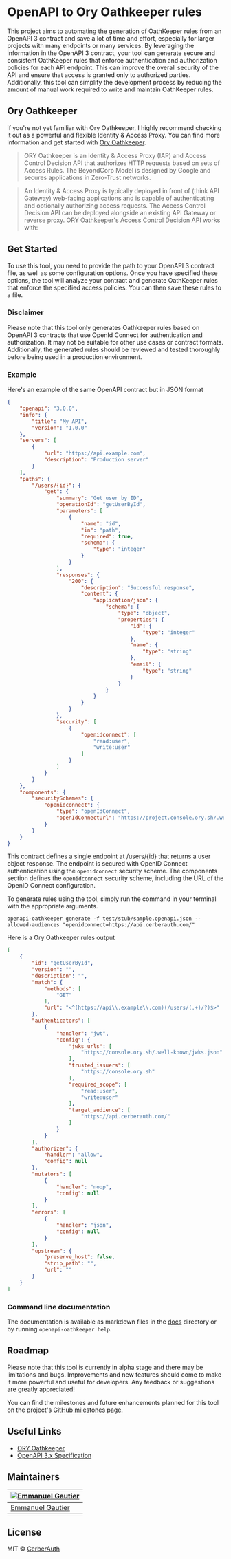 # OpenAPI to Ory Oathkeeper rules

This project aims to automating the generation of OathKeeper rules from an OpenAPI 3 contract and save a lot of time and effort, especially for larger projects with many endpoints or many services. By leveraging the information in the OpenAPI 3 contract, your tool can generate secure and consistent OathKeeper rules that enforce authentication and authorization policies for each API endpoint. This can improve the overall security of the API and ensure that access is granted only to authorized parties. Additionally, this tool can simplify the development process by reducing the amount of manual work required to write and maintain OathKeeper rules.

## Ory Oathkeeper

if you're not yet familiar with Ory Oathkeeper, I highly recommend checking it out as a powerful and flexible Identity & Access Proxy. You can find more information and get started with [Ory Oathkeeper](https://github.com/ory/oathkeeper).

> ORY Oathkeeper is an Identity & Access Proxy (IAP) and Access Control Decision API that authorizes HTTP requests based on sets of Access Rules. The BeyondCorp Model is designed by Google and secures applications in Zero-Trust networks.

> An Identity & Access Proxy is typically deployed in front of (think API Gateway) web-facing applications and is capable of authenticating and optionally authorizing access requests. The Access Control Decision API can be deployed alongside an existing API Gateway or reverse proxy. ORY Oathkeeper's Access Control Decision API works with:

## Get Started

To use this tool, you need to provide the path to your OpenAPI 3 contract file, as well as some configuration options. Once you have specified these options, the tool will analyze your contract and generate OathKeeper rules that enforce the specified access policies. You can then save these rules to a file.

### Disclaimer

Please note that this tool only generates Oathkeeper rules based on OpenAPI 3 contracts that use OpenId Connect for authentication and authorization. It may not be suitable for other use cases or contract formats. Additionally, the generated rules should be reviewed and tested thoroughly before being used in a production environment.

### Example

Here's an example of the same OpenAPI contract but in JSON format

```json sample.openapi.json
{
    "openapi": "3.0.0",
    "info": {
        "title": "My API",
        "version": "1.0.0"
    },
    "servers": [
        {
            "url": "https://api.example.com",
            "description": "Production server"
        }
    ],
    "paths": {
        "/users/{id}": {
            "get": {
                "summary": "Get user by ID",
                "operationId": "getUserById",
                "parameters": [
                    {
                        "name": "id",
                        "in": "path",
                        "required": true,
                        "schema": {
                            "type": "integer"
                        }
                    }
                ],
                "responses": {
                    "200": {
                        "description": "Successful response",
                        "content": {
                            "application/json": {
                                "schema": {
                                    "type": "object",
                                    "properties": {
                                        "id": {
                                            "type": "integer"
                                        },
                                        "name": {
                                            "type": "string"
                                        },
                                        "email": {
                                            "type": "string"
                                        }
                                    }
                                }
                            }
                        }
                    }
                },
                "security": [
                    {
                        "openidconnect": [
                            "read:user",
                            "write:user"
                        ]
                    }
                ]
            }
        }
    },
    "components": {
        "securitySchemes": {
            "openidconnect": {
                "type": "openIdConnect",
                "openIdConnectUrl": "https://project.console.ory.sh/.well-known/openid-configuration"
            }
        }
    }
}
```

This contract defines a single endpoint at /users/{id} that returns a user object response. The endpoint is secured with OpenID Connect authentication using the `openidconnect` security scheme. The components section defines the `openidconnect` security scheme, including the URL of the OpenID Connect configuration.

To generate rules using the tool, simply run the command in your terminal with the appropriate arguments.

```shell
openapi-oathkeeper generate -f test/stub/sample.openapi.json --allowed-audiences "openidconnect=https://api.cerberauth.com/"
```

Here is a Ory Oathkeeper rules output

```json
[
    {
        "id": "getUserById",
        "version": "",
        "description": "",
        "match": {
            "methods": [
                "GET"
            ],
            "url": "<^(https://api\\.example\\.com)(/users/(.+)/?)$>"
        },
        "authenticators": [
            {
                "handler": "jwt",
                "config": {
                    "jwks_urls": [
                        "https://console.ory.sh/.well-known/jwks.json"
                    ],
                    "trusted_issuers": [
                        "https://console.ory.sh"
                    ],
                    "required_scope": [
                        "read:user",
                        "write:user"
                    ],
                    "target_audience": [
                        "https://api.cerberauth.com/"
                    ]
                }
            }
        ],
        "authorizer": {
            "handler": "allow",
            "config": null
        },
        "mutators": [
            {
                "handler": "noop",
                "config": null
            }
        ],
        "errors": [
            {
                "handler": "json",
                "config": null
            }
        ],
        "upstream": {
            "preserve_host": false,
            "strip_path": "",
            "url": ""
        }
    }
]
```

### Command line documentation

The documentation is available as markdown files in the [docs](./docs/openapi-oathkeeper.md) directory or by running `openapi-oathkeeper help`.

## Roadmap

Please note that this tool is currently in alpha stage and there may be limitations and bugs. Improvements and new features should come to make it more powerful and useful for developers. Any feedback or suggestions are greatly appreciated!

You can find the milestones and future enhancements planned for this tool on the project's [GitHub milestones page]((https://github.com/cerberauth/openapi-oathkeeper/milestones)).

## Useful Links

- [ORY Oathkeeper](https://github.com/ory/oathkeeper)
- [OpenAPI 3.x Specification](https://swagger.io/specification/)

## Maintainers

[![Emmanuel Gautier](https://avatars0.githubusercontent.com/u/2765366?s=144)](https://www.emmanuelgautier.com) |
--- |
[Emmanuel Gautier](https://www.emmanuelgautier.com) |

## License

MIT © [CerberAuth](https://www.cerberauth.com)
